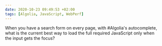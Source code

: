```yaml
---
date: 2020-10-23 09:49:53 +02:00
tags: [Algolia, JavaScript, WebPerf]
---
```


When you have a search form on every page, with #Algolia's autocomplete, what is the current best way to load the full required JavaScript only when the input gets the focus?
